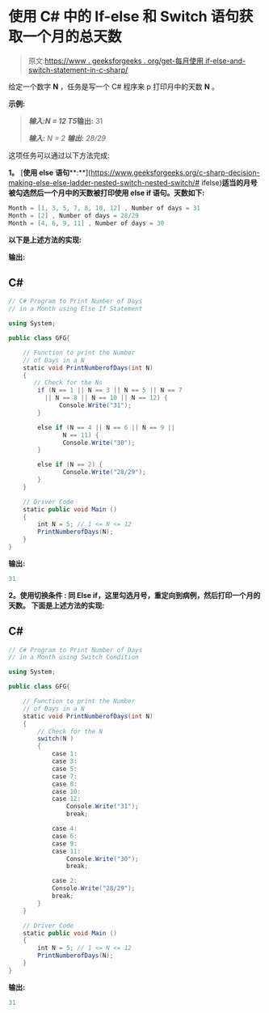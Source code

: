 # 使用 C# 中的 If-else 和 Switch 语句获取一个月的总天数

> 原文:[https://www . geeksforgeeks . org/get-每月使用 if-else-and-switch-statement-in-c-sharp/](https://www.geeksforgeeks.org/getting-the-total-number-of-days-in-a-month-using-if-else-and-switch-statements-in-c-sharp/)

给定一个数字 **N** ，任务是写一个 C# 程序来 p 打印月中的天数 **N** 。

**示例:**

> ***输入:**N = 12*
> T5**输出:** 31
> 
> ***输入:** N = 2*
> ***输出:** 28/29*

这项任务可以通过以下方法完成:

**1。** [**使用 else** **语句****:**](https://www.geeksforgeeks.org/c-sharp-decision-making-else-else-ladder-nested-switch-nested-switch/# ifelse)**适当的月号被勾选然后一个月中的天数被打印使用 else if 语句。天数如下:**

```cs
Month = [1, 3, 5, 7, 8, 10, 12] , Number of days = 31
Month = [2] , Number of days = 28/29
Month = [4, 6, 9, 11] , Number of days = 30 
```

**以下是上述方法的实现:**

****输出:****

## **C#**

```cs
// C# Program to Print Number of Days
// in a Month using Else If Statement

using System;

public class GFG{

    // Function to print the Number
    // of Days in a N
    static void PrintNumberofDays(int N) 
    {
       // Check for the Ns
        if (N == 1 || N == 3 || N == 5 || N == 7
          || N == 8 || N == 10 || N == 12) {
              Console.Write("31");
        } 

        else if (N == 4 || N == 6 || N == 9 ||
               N == 11) {
               Console.Write("30");
        } 

        else if (N == 2) {
               Console.Write("28/29");
        }
    }

    // Driver Code
    static public void Main ()
    {
        int N = 5; // 1 <= N <= 12
        PrintNumberofDays(N);
    }
}
```

****输出:****

```cs
31 
```

****2。使用切换条件** **:** 同 Else if，这里勾选月号，重定向到病例，然后打印一个月的天数。 下面是上述方法的实现:**

## **C#**

```cs
// C# Program to Print Number of Days
// in a Month using Switch Condition

using System;

public class GFG{

    // Function to print the Number
    // of Days in a N
    static void PrintNumberofDays(int N) 
    {
        // Check for the N
        switch(N )
        {
            case 1:
            case 3:
            case 5:     
            case 7:
            case 8:
            case 10:
            case 12:             
                Console.Write("31");
                break;

            case 4: 
            case 6:
            case 9:
            case 11:                 
                Console.Write("30"); 
                break;

            case 2:
            Console.Write("28/29");
            break;
        }
    }

    // Driver Code
    static public void Main ()
    {
        int N = 5; // 1 <= N <= 12
        PrintNumberofDays(N);
    }
}
```

****输出:****

```cs
31 
```